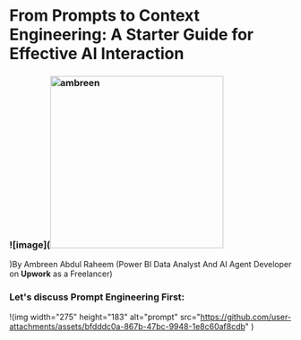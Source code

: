 # From Prompts to Context Engineering: A Starter Guide for Effective AI Interaction
### ![image](<img width="309" height="307" alt="ambreen" src="https://github.com/user-attachments/assets/063ac3e9-4cd6-488b-891c-c8b7fa389167" />
)By Ambreen Abdul Raheem (Power BI Data Analyst And AI Agent Developer on **Upwork** as a Freelancer)
### Let's discuss Prompt Engineering First:

!(img width="275" height="183" alt="prompt" src="https://github.com/user-attachments/assets/bfdddc0a-867b-47bc-9948-1e8c60af8cdb" )
